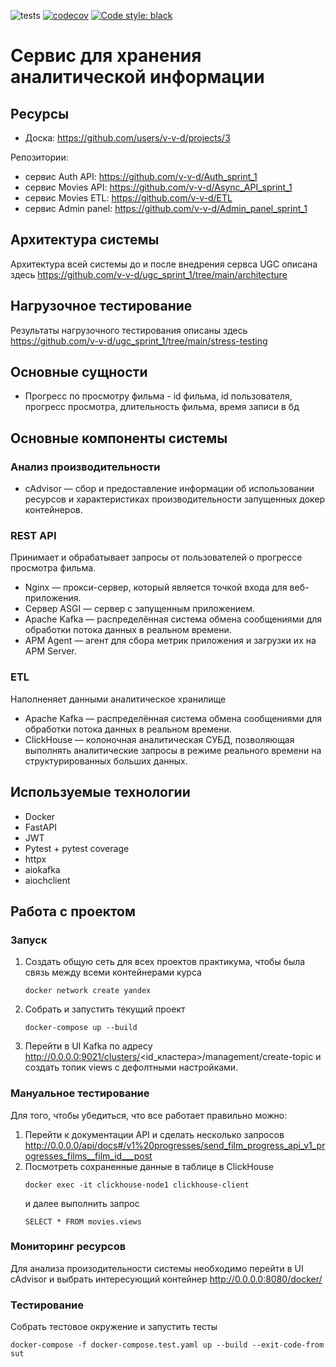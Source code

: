 ![tests](https://github.com/v-v-d/ugc_sprint_1/actions/workflows/tests.yml/badge.svg)
[![codecov](https://codecov.io/gh/v-v-d/ugc_sprint_1/branch/main/graph/badge.svg?token=Q8NOGB813N)](https://codecov.io/gh/v-v-d/ugc_sprint_1)
<a href="https://github.com/psf/black"><img alt="Code style: black" src="https://img.shields.io/badge/code%20style-black-000000.svg"></a>

# Cервис для хранения аналитической информации

## Ресурсы
- Доска: https://github.com/users/v-v-d/projects/3

Репозитории:
- сервис Auth API: https://github.com/v-v-d/Auth_sprint_1
- сервис Movies API: https://github.com/v-v-d/Async_API_sprint_1
- сервис Movies ETL: https://github.com/v-v-d/ETL
- сервис Admin panel: https://github.com/v-v-d/Admin_panel_sprint_1

## Архитектура системы
Архитектура всей системы до и после внедрения сервса UGC описана здесь
https://github.com/v-v-d/ugc_sprint_1/tree/main/architecture

## Нагрузочное тестирование
Результаты нагрузочного тестирования описаны здесь 
https://github.com/v-v-d/ugc_sprint_1/tree/main/stress-testing

## Основные сущности
- Прогресс по просмотру фильма - id фильма, id пользователя, прогресс просмотра, длительность фильма, 
время записи в бд


## Основные компоненты системы
### Анализ производительности
- cAdvisor — сбор и предоставление информации об использовании ресурсов и характеристиках 
производительности запущенных докер контейнеров.

### REST API 
Принимает и обрабатывает запросы от пользователей о прогрессе просмотра фильма.
- Nginx — прокси-сервер, который является точкой входа для веб-приложения.
- Cервер ASGI — сервер с запущенным приложением.
- Apache Kafka — распределённая система обмена сообщениями для обработки потока данных 
в реальном времени.
- APM Agent — агент для сбора метрик приложения и загрузки их на APM Server.

### ETL 
Наполненяет данными аналитическое хранилище
- Apache Kafka — распределённая система обмена сообщениями для обработки потока данных 
в реальном времени.
- ClickHouse — колоночная аналитическая СУБД, позволяющая выполнять аналитические 
запросы в режиме реального времени на структурированных больших данных.

## Используемые технологии
- Docker
- FastAPI
- JWT
- Pytest + pytest coverage
- httpx
- aiokafka
- aiochclient

## Работа с проектом
### Запуск
1. Создать общую сеть для всех проектов практикума, чтобы была связь между всеми контейнерами курса
    ```shell
    docker network create yandex
    ```
2. Собрать и запустить текущий проект
    ```shell
    docker-compose up --build
    ```
3. Перейти в UI Kafka по адресу http://0.0.0.0:9021/clusters/<id_кластера>/management/create-topic 
и создать топик views с дефолтными настройками.

### Мануальное тестирование
Для того, чтобы убедиться, что все работает правильно можно:
1. Перейти к документации API и сделать несколько запросов 
http://0.0.0.0/api/docs#/v1%20progresses/send_film_progress_api_v1_progresses_films__film_id___post
2. Посмотреть сохраненные данные в таблице в ClickHouse
    ```shell
    docker exec -it clickhouse-node1 clickhouse-client
    ```
    и далее выполнить запрос
    ```shell
    SELECT * FROM movies.views
    ```

### Мониторинг ресурсов
Для анализа произодительности системы необходимо перейти в UI cAdvisor и выбрать
интересующий контейнер
http://0.0.0.0:8080/docker/


### Тестирование
Собрать тестовое окружение и запустить тесты
```shell
docker-compose -f docker-compose.test.yaml up --build --exit-code-from sut
```
